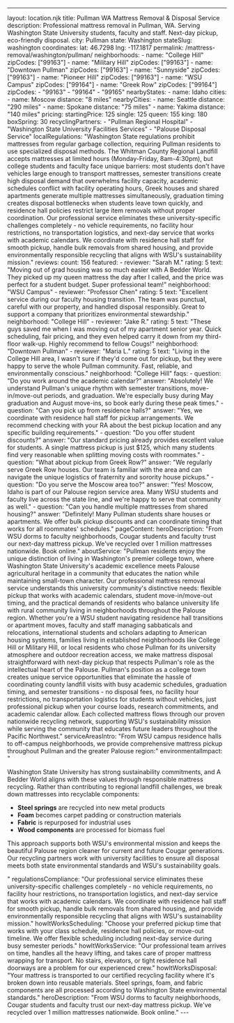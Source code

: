 ---
layout: location.njk
title: Pullman WA Mattress Removal & Disposal Service
description: Professional mattress removal in Pullman, WA. Serving Washington State University students, faculty and staff. Next-day pickup, eco-friendly disposal.
city: Pullman state: Washington stateSlug: washington coordinates: lat: 46.7298 lng: -117.1817
permalink: /mattress-removal/washington/pullman/ neighborhoods: - name: "College Hill" zipCodes: ["99163"] - name: "Military Hill" zipCodes: ["99163"] - name: "Downtown Pullman" zipCodes: ["99163"] - name: "Sunnyside" zipCodes: ["99163"] - name: "Pioneer Hill" zipCodes: ["99163"] - name: "WSU Campus" zipCodes: ["99164"] - name: "Greek Row" zipCodes: ["99164"] zipCodes: - "99163" - "99164" - "99165" nearbyStates: - name: Idaho cities: - name: Moscow distance: "8 miles" nearbyCities: - name: Seattle distance: "290 miles" - name: Spokane distance: "75 miles" - name: Yakima distance: "140 miles" pricing: startingPrice: 125 single: 125 queen: 155 king: 180 boxSpring: 30 recyclingPartners: - "Pullman Regional Hospital" - "Washington State University Facilities Services" - "Palouse Disposal Service" localRegulations: "Washington State regulations prohibit mattresses from regular garbage collection, requiring Pullman residents to use specialized disposal methods. The Whitman County Regional Landfill accepts mattresses at limited hours (Monday-Friday, 8am-4:30pm), but college students and faculty face unique barriers: most students don't have vehicles large enough to transport mattresses, semester transitions create high disposal demand that overwhelms facility capacity, academic schedules conflict with facility operating hours, Greek houses and shared apartments generate multiple mattresses simultaneously, graduation timing creates disposal bottlenecks when students leave town quickly, and residence hall policies restrict large item removals without proper coordination. Our professional service eliminates these university-specific challenges completely - no vehicle requirements, no facility hour restrictions, no transportation logistics, and next-day service that works with academic calendars. We coordinate with residence hall staff for smooth pickup, handle bulk removals from shared housing, and provide environmentally responsible recycling that aligns with WSU's sustainability mission." reviews: count: 156 featured: - reviewer: "Sarah M." rating: 5 text: "Moving out of grad housing was so much easier with A Bedder World. They picked up my queen mattress the day after I called, and the price was perfect for a student budget. Super professional team!" neighborhood: "WSU Campus" - reviewer: "Professor Chen" rating: 5 text: "Excellent service during our faculty housing transition. The team was punctual, careful with our property, and handled disposal responsibly. Great to support a company that prioritizes environmental stewardship." neighborhood: "College Hill" - reviewer: "Jake R." rating: 5 text: "These guys saved me when I was moving out of my apartment senior year. Quick scheduling, fair pricing, and they even helped carry it down from my third-floor walk-up. Highly recommend to fellow Cougs!" neighborhood: "Downtown Pullman" - reviewer: "Maria L." rating: 5 text: "Living in the College Hill area, I wasn't sure if they'd come out for pickup, but they were happy to serve the whole Pullman community. Fast, reliable, and environmentally conscious." neighborhood: "College Hill" faqs: - question: "Do you work around the academic calendar?" answer: "Absolutely! We understand Pullman's unique rhythm with semester transitions, move-in/move-out periods, and graduation. We're especially busy during May graduation and August move-ins, so book early during these peak times." - question: "Can you pick up from residence halls?" answer: "Yes, we coordinate with residence hall staff for pickup arrangements. We recommend checking with your RA about the best pickup location and any specific building requirements." - question: "Do you offer student discounts?" answer: "Our standard pricing already provides excellent value for students. A single mattress pickup is just $125, which many students find very reasonable when splitting moving costs with roommates." - question: "What about pickup from Greek Row?" answer: "We regularly serve Greek Row houses. Our team is familiar with the area and can navigate the unique logistics of fraternity and sorority house pickups." - question: "Do you serve the Moscow area too?" answer: "Yes! Moscow, Idaho is part of our Palouse region service area. Many WSU students and faculty live across the state line, and we're happy to serve that community as well." - question: "Can you handle multiple mattresses from shared housing?" answer: "Definitely! Many Pullman students share houses or apartments. We offer bulk pickup discounts and can coordinate timing that works for all roommates' schedules." pageContent: heroDescription: "From WSU dorms to faculty neighborhoods, Cougar students and faculty trust our next-day mattress pickup. We've recycled over 1 million mattresses nationwide. Book online." aboutService: "Pullman residents enjoy the unique distinction of living in Washington's premier college town, where Washington State University's academic excellence meets Palouse agricultural heritage in a community that educates the nation while maintaining small-town character. Our professional mattress removal service understands this university community's distinctive needs: flexible pickup that works with academic calendars, student move-in/move-out timing, and the practical demands of residents who balance university life with rural community living in neighborhoods throughout the Palouse region. Whether you're a WSU student navigating residence hall transitions or apartment moves, faculty and staff managing sabbaticals and relocations, international students and scholars adapting to American housing systems, families living in established neighborhoods like College Hill or Military Hill, or local residents who chose Pullman for its university atmosphere and outdoor recreation access, we make mattress disposal straightforward with next-day pickup that respects Pullman's role as the intellectual heart of the Palouse. Pullman's position as a college town creates unique service opportunities that eliminate the hassle of coordinating county landfill visits with busy academic schedules, graduation timing, and semester transitions - no disposal fees, no facility hour restrictions, no transportation logistics for students without vehicles, just professional pickup when your course loads, research commitments, and academic calendar allow. Each collected mattress flows through our proven nationwide recycling network, supporting WSU's sustainability mission while serving the community that educates future leaders throughout the Pacific Northwest." serviceAreasIntro: "From WSU campus residence halls to off-campus neighborhoods, we provide comprehensive mattress pickup throughout Pullman and the greater Palouse region:" environmentalImpact: "<p>Washington State University has strong sustainability commitments, and A Bedder World aligns with these values through responsible mattress recycling. Rather than contributing to regional landfill challenges, we break down mattresses into recyclable components:</p><ul><li><strong>Steel springs</strong> are recycled into new metal products</li><li><strong>Foam</strong> becomes carpet padding or construction materials</li><li><strong>Fabric</strong> is repurposed for industrial uses</li><li><strong>Wood components</strong> are processed for biomass fuel</li></ul><p>This approach supports both WSU's environmental mission and keeps the beautiful Palouse region cleaner for current and future Cougar generations. Our recycling partners work with university facilities to ensure all disposal meets both state environmental standards and WSU's sustainability goals.</p>" regulationsCompliance: "Our professional service eliminates these university-specific challenges completely - no vehicle requirements, no facility hour restrictions, no transportation logistics, and next-day service that works with academic calendars. We coordinate with residence hall staff for smooth pickup, handle bulk removals from shared housing, and provide environmentally responsible recycling that aligns with WSU's sustainability mission." howItWorksScheduling: "Choose your preferred pickup time that works with your class schedule, residence hall policies, or move-out timeline. We offer flexible scheduling including next-day service during busy semester periods." howItWorksService: "Our professional team arrives on time, handles all the heavy lifting, and takes care of proper mattress wrapping for transport. No stairs, elevators, or tight residence hall doorways are a problem for our experienced crew." howItWorksDisposal: "Your mattress is transported to our certified recycling facility where it's broken down into reusable materials. Steel springs, foam, and fabric components are all processed according to Washington State environmental standards." heroDescription: "From WSU dorms to faculty neighborhoods, Cougar students and faculty trust our next-day mattress pickup. We've recycled over 1 million mattresses nationwide. Book online." ---